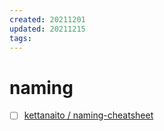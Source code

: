 ```yaml
---
created: 20211201
updated: 20211215
tags:
---
```


# naming

- [ ] [kettanaito / naming-cheatsheet](https://github.com/kettanaito/naming-cheatsheet)

